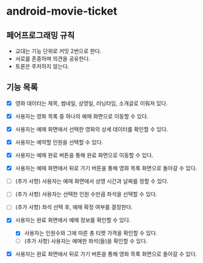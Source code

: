 # android-movie-ticket

## 페어프로그래밍 규칙
* 교대는 기능 단위로 커밋 2번으로 한다.
* 서로를 존중하며 의견을 공유한다.
* 토론은 주저하지 않는다.

## 기능 목록
- [x] 영화 데이터는 제목, 썸네일, 상영일, 러닝타임, 소개글로 이뤄져 있다.
- [x] 사용자는 영화 목록 중 하나의 예매 화면으로 이동할 수 있다.


- [x] 사용자는 예매 화면에서 선택한 영화의 상세 데이터를 확인할 수 있다.
- [x] 사용자는 예약할 인원을 선택할 수 있다.
- [x] 사용자는 예매 완료 버튼을 통해 완료 화면으로 이동할 수 있다.
- [x] 사용자는 예매 화면에서 뒤로 가기 버튼을 통해 영화 목록 화면으로 돌아갈 수 있다.
- [ ] (추가 사항) 사용자는 예매 화면에서 상영 시간과 날짜를 정할 수 있다.


- [ ] (추가 사항) 사용자는 선택한 인원 수만큼 좌석을 선택할 수 있다.
- [ ] (추가 사항) 좌석 선택 후, 예매 확정 여부를 결정한다.


- [x] 사용자는 완료 화면에서 예매 정보를 확인할 수 있다.
  - [x] 사용자는 인원수와 그에 따른 총 티켓 가격을 확인할 수 있다.
  - [ ] (추가 사항) 사용자는 예매한 좌석(들)을 확인할 수 있다.
- [x] 사용자는 완료 화면에서 뒤로 가기 버튼을 통해 영화 목록 화면으로 돌아갈 수 있다.
